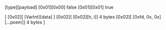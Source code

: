 

[type][payload]
[0x01][0x00] false
[0x01][0x01] true

[
    [0x02][ [VarInt][data] ]
    [0x02][ [0x02][h, i]] 4 bytes
    [0x02][ [0xfd, 0x, 0x][...poem]] 4 bytes
]


